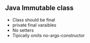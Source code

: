 Java Immutable class
-----------------------
- Class should be final
- private final varaibles
- No setters
- Tipically omits no-args-constructor



